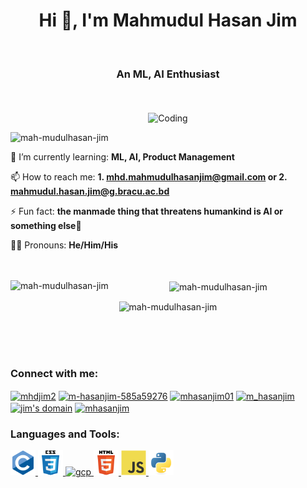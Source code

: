 
<h1 align="center">Hi 👋,  I'm   Mahmudul Hasan Jim</h1>
<br>


<h3 align="center">An ML, AI Enthusiast</h3>
<br>
<br>
<div align="center"><img align="center" alt="Coding" width="700" src="https://www.allc.dev/imagens/home.gif">
</div>

<p align="left"> <img src="https://komarev.com/ghpvc/?username=mah-mudulhasan-jim&label=Profile%20views&color=0e75b6&style=flat" alt="mah-mudulhasan-jim" /> </p> 
<!-- Profile view -->
<!-- <p align="left"> <a href="https://twitter.com/mhdjim2" target="blank"><img src="https://img.shields.io/twitter/follow/mhdjim2?logo=twitter&style=for-the-badge" alt="mhdjim2" /></a> </p> -->


🌱 I’m currently learning: **ML, AI, Product Management**

📫 How to reach me: **1. mhd.mahmudulhasanjim@gmail.com or 2. mahmudul.hasan.jim@g.bracu.ac.bd**

⚡ Fun fact: **the manmade thing that threatens humankind is AI or something else🤔**

🤦‍♂️ Pronouns: **He/Him/His**
<br><br>
<br>


<div align="center"><p><img align="left" src="https://github-readme-stats.vercel.app/api/top-langs?username=mah-mudulhasan-jim&show_icons=true&locale=en&layout=compact" alt="mah-mudulhasan-jim" /></p>


<p>&nbsp;<img align="center" src="https://github-readme-stats.vercel.app/api?username=mah-mudulhasan-jim&show_icons=true&locale=en" alt="mah-mudulhasan-jim" /></p></div>
<div align="center"><p><img align="center" src="https://github-readme-streak-stats.herokuapp.com/?user=mah-mudulhasan-jim&" alt="mah-mudulhasan-jim" /></p></div>
<br>
<br>
<br>

<h3 align="left">Connect with me:</h3>
<p align="left">
<a href="https://twitter.com/mhdjim2" target="blank"><img align="center" src="https://raw.githubusercontent.com/rahuldkjain/github-profile-readme-generator/master/src/images/icons/Social/twitter.svg" alt="mhdjim2" height="30" width="40" /></a>
<a href="https://linkedin.com/in/m-hasanjim-585a59276" target="blank"><img align="center" src="https://raw.githubusercontent.com/rahuldkjain/github-profile-readme-generator/master/src/images/icons/Social/linked-in-alt.svg" alt="m-hasanjim-585a59276" height="30" width="40" /></a>
<a href="https://fb.com/mhasanjim01" target="blank"><img align="center" src="https://raw.githubusercontent.com/rahuldkjain/github-profile-readme-generator/master/src/images/icons/Social/facebook.svg" alt="mhasanjim01" height="30" width="40" /></a>
<a href="https://instagram.com/m_hasanjim" target="blank"><img align="center" src="https://raw.githubusercontent.com/rahuldkjain/github-profile-readme-generator/master/src/images/icons/Social/instagram.svg" alt="m_hasanjim" height="30" width="40" /></a>
<a href="https://www.youtube.com/channel/UCCKyETs1ksDQXlQCF8HovdA" target="blank"><img align="center" src="https://raw.githubusercontent.com/rahuldkjain/github-profile-readme-generator/master/src/images/icons/Social/youtube.svg" alt="jim's domain" height="30" width="40" /></a>
<a href="https://www.leetcode.com/mhasanjim" target="blank"><img align="center" src="https://raw.githubusercontent.com/rahuldkjain/github-profile-readme-generator/master/src/images/icons/Social/leet-code.svg" alt="mhasanjim" height="30" width="40" /></a>
</p>

<h3 align="left">Languages and Tools:</h3>
<p align="left"> <a href="https://www.cprogramming.com/" target="_blank" rel="noreferrer"> <img src="https://raw.githubusercontent.com/devicons/devicon/master/icons/c/c-original.svg" alt="c" width="40" height="40"/> </a> <a href="https://www.w3schools.com/css/" target="_blank" rel="noreferrer"> <img src="https://raw.githubusercontent.com/devicons/devicon/master/icons/css3/css3-original-wordmark.svg" alt="css3" width="40" height="40"/> </a> <a href="https://cloud.google.com" target="_blank" rel="noreferrer"> <img src="https://www.vectorlogo.zone/logos/google_cloud/google_cloud-icon.svg" alt="gcp" width="40" height="40"/> </a> <a href="https://www.w3.org/html/" target="_blank" rel="noreferrer"> <img src="https://raw.githubusercontent.com/devicons/devicon/master/icons/html5/html5-original-wordmark.svg" alt="html5" width="40" height="40"/> </a> <a href="https://developer.mozilla.org/en-US/docs/Web/JavaScript" target="_blank" rel="noreferrer"> <img src="https://raw.githubusercontent.com/devicons/devicon/master/icons/javascript/javascript-original.svg" alt="javascript" width="40" height="40"/> </a> <a href="https://www.python.org" target="_blank" rel="noreferrer"> <img src="https://raw.githubusercontent.com/devicons/devicon/master/icons/python/python-original.svg" alt="python" width="40" height="40"/> </a> </p>


